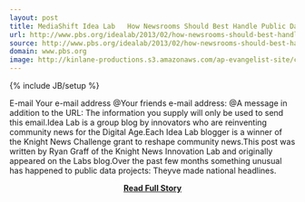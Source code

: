 ```yaml
---
layout: post
title: MediaShift Idea Lab   How Newsrooms Should Best Handle Public Data
url: http://www.pbs.org/idealab/2013/02/how-newsrooms-should-best-handle-public-data056
source: http://www.pbs.org/idealab/2013/02/how-newsrooms-should-best-handle-public-data056
domain: www.pbs.org
image: http://kinlane-productions.s3.amazonaws.com/ap-evangelist-site/curated/screenshots/9352_api500_com.png
---
```

{% include JB/setup %}<p>E-mail Your e-mail address @Your friends e-mail address: @A message in addition to the URL: The information you supply will only be used to send this email.Idea Lab is a group blog by innovators who are reinventing community news for the Digital Age.Each Idea Lab blogger is a winner of the Knight News Challenge grant to reshape community news.This post was written by Ryan Graff of the Knight News Innovation Lab and originally appeared on the Labs blog.Over the past few months something unusual has happened to public data projects: Theyve made national headlines.</p>
<center><p><a href="http://www.pbs.org/idealab/2013/02/how-newsrooms-should-best-handle-public-data056" style='padding:25px; font-sze:18px; font-weight: bold;'>Read Full Story</a></p></center>
